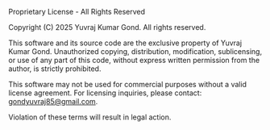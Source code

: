 Proprietary License - All Rights Reserved

Copyright (C) 2025 Yuvraj Kumar Gond. All rights reserved.

This software and its source code are the exclusive property of Yuvraj Kumar Gond. Unauthorized copying, distribution, modification, sublicensing, or use of any part of this code, without express written permission from the author, is strictly prohibited.

This software may not be used for commercial purposes without a valid license agreement. For licensing inquiries, please contact: gondyuvraj85@gmail.com.

Violation of these terms will result in legal action.
